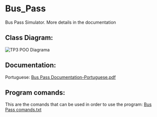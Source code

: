 # Bus_Pass
Bus Pass Simulator. More details in the documentation

## Class Diagram:
![TP3 POO Diagrama](https://user-images.githubusercontent.com/75253335/119808728-8db4b180-becb-11eb-947d-f54c7e52c1cb.jpg)

## Documentation:
Portuguese: [Bus Pass Documentation-Portuguese.pdf](https://github.com/RaffaeleFiorillo/Bus_Pass/files/6553162/Bus.Pass.Documentation-Portuguese.pdf)


## Program comands:

  This are the comands that can be used in order to use the program:
[Bus Pass comands.txt](https://github.com/RaffaeleFiorillo/Bus_Pass/files/6553165/Bus.Pass.comands.txt)




